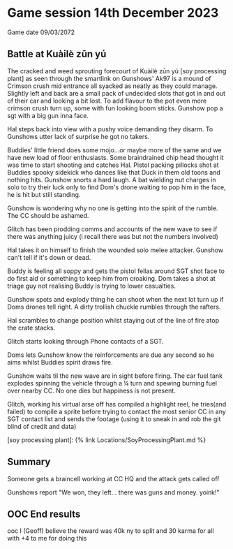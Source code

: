 # Game session 14th December 2023

Game date 09/03/2072

## Battle at Kuàilè zūn yú
The cracked and weed sprouting forecourt of Kuàilè zūn yú [soy processing plant] as seen through the smartlink on Gunshows' Ak97 is a mound of Crimson crush mid entrance all syacked as neatly as they could manage. Slightly left and back are a small pack of undecided slots that got in and out of their car and looking a bit lost. To add flavour to the pot even more crimson crush turn up, some with fun looking boom sticks. Gunshow pop a sgt with a big gun inna face.

Hal steps back into view with a pushy voice demanding they disarm. To Gunshows utter lack of surprise he got no takers.

Buddies' little friend does some mojo...or maybe more of the same and we have new load of floor enthusiasts.
Some braindrained chip head thought it was time to start shooting and catches Hal. Pistol packing pillocks shot at Buddies spooky sidekick who dances like that Duck in them old toons and nothing hits. Gunshow snorts a hard laugh. A bat wielding nut charges in solo to try their luck only to find Dom's drone waiting to pop him in the face, he is hit but still standing.

Gunshow is wondering why no one is getting into the spirit of the rumble. The CC should be ashamed.

Glitch has been prodding comms and accounts of the new wave to see if there was anything juicy (i recall there was but not the numbers involved) 

Hal takes it on himself to finish the wounded solo melee attacker. Gunshow can't tell if it's down or dead.

Buddy is feeling all soppy and gets the pistol fellas around SGT shot face to do first aid or something to keep him from croaking. Dom takes a shot at triage guy not realising Buddy is trying to lower casualties.

Gunshow spots and explody thing he can shoot when the next lot turn up if Doms drones tell right. A dirty trollish chuckle rumbles through the rafters.

Hal scrambles to change position whilst staying out of the line of fire atop the crate stacks.

Glitch starts looking through Phone contacts of a SGT.

Doms lets Gunshow know the reinforcements are due any second so he aims whilst Buddies spirit draws fire. 

Gunshow waits til the new wave are in sight before firing. The car fuel tank explodes spinning the vehicle through a ¼ turn and spewing burning fuel over nearby CC. No one dies but happiness is not present.

Glitch, working his virtual arse off has compiled a highlight reel, he tries(and failed) to compile a sprite before trying to contact the most senior CC in any SGT contact list and sends the footage (using it to sneak in and rob the git blind of credit and data)

[soy processing plant]: {% link Locations/SoyProcessingPlant.md %} 

## Summary
Someone gets a braincell working at CC HQ and the attack gets called off

Gunshows report "We won, they left... there was guns and money. yoink!"

## OOC End results
ooc I (Geoff) believe the reward was 40k ny to split and 30 karma for all with +4 to me for doing this


